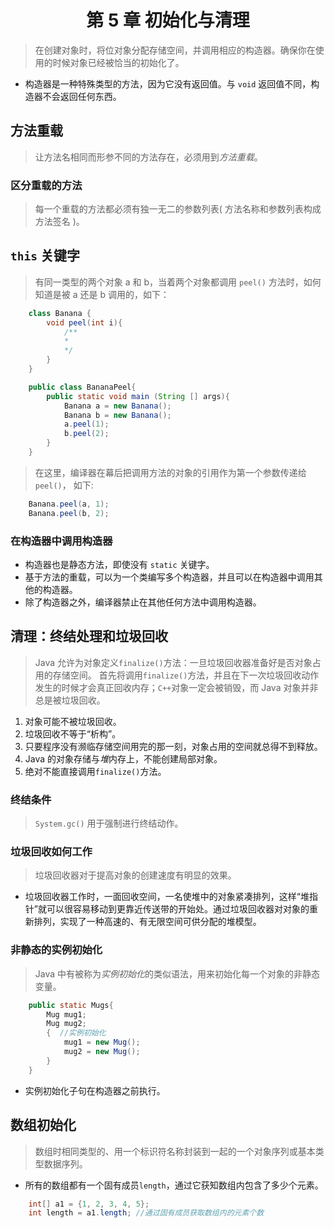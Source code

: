 # <center> 第 5 章 初始化与清理 </center>

> 在创建对象时，将位对象分配存储空间，并调用相应的构造器。确保你在使用的时候对象已经被恰当的初始化了。

- 构造器是一种特殊类型的方法，因为它没有返回值。与 `void` 返回值不同，构造器不会返回任何东西。

## 方法重载

> 让方法名相同而形参不同的方法存在，必须用到*方法重载*。

### 区分重载的方法

> 每一个重载的方法都必须有独一无二的参数列表( 方法名称和参数列表构成方法签名 )。

## `this` 关键字

> 有同一类型的两个对象 a 和 b，当着两个对象都调用 `peel()` 方法时，如何知道是被 a 还是 b 调用的，如下：

```java
    class Banana {
        void peel(int i){
            /**
            *
            */
        }
    }

    public class BananaPeel{
        public static void main (String [] args){
            Banana a = new Banana();
            Banana b = new Banana();
            a.peel(1);
            b.peel(2);
        }
    }

```

> 在这里，编译器在幕后把调用方法的对象的引用作为第一个参数传递给`peel()`， 如下:

```java
    Banana.peel(a, 1);
    Banana.peel(b, 2);
```

### 在构造器中调用构造器

- 构造器也是静态方法，即使没有 `static` 关键字。
- 基于方法的重载，可以为一个类编写多个构造器，并且可以在构造器中调用其他的构造器。
- 除了构造器之外，编译器禁止在其他任何方法中调用构造器。

## 清理：终结处理和垃圾回收

> Java 允许为对象定义`finalize()`方法：一旦垃圾回收器准备好是否对象占用的存储空间。 首先将调用`finalize()`方法，并且在下一次垃圾回收动作发生的时候才会真正回收内存；`C++`对象一定会被销毁，而 Java 对象并非总是被垃圾回收。

1. 对象可能不被垃圾回收。
2. 垃圾回收不等于“析构”。
3. 只要程序没有濒临存储空间用完的那一刻，对象占用的空间就总得不到释放。
4. Java 的对象存储与*堆*内存上，不能创建局部对象。
5. 绝对不能直接调用`finalize()`方法。

### 终结条件

> `System.gc()` 用于强制进行终结动作。

### 垃圾回收如何工作

> 垃圾回收器对于提高对象的创建速度有明显的效果。

- 垃圾回收器工作时，一面回收空间，一名使堆中的对象紧凑排列，这样“堆指针”就可以很容易移动到更靠近传送带的开始处。通过垃圾回收器对对象的重新排列，实现了一种高速的、有无限空间可供分配的堆模型。

### 非静态的实例初始化

> Java 中有被称为*实例初始化*的类似语法，用来初始化每一个对象的非静态变量。

```java
    public static Mugs{
        Mug mug1;
        Mug mug2;
        {  //实例初始化
            mug1 = new Mug();
            mug2 = new Mug();
        }
    }

```

- 实例初始化子句在构造器之前执行。

## 数组初始化

> 数组时相同类型的、用一个标识符名称封装到一起的一个对象序列或基本类型数据序列。

- 所有的数组都有一个固有成员`length`，通过它获知数组内包含了多少个元素。

```java
    int[] a1 = {1, 2, 3, 4, 5};
    int length = a1.length; //通过固有成员获取数组内的元素个数
```
